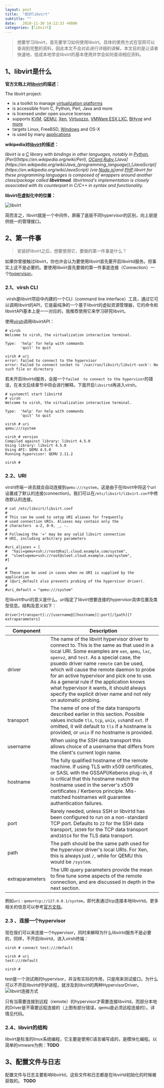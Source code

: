 ```yaml
---
layout: post
title:  "初识libvirt"
subtitle: ""
date:   2018-11-30 14:12:33 +0800
categories: [libvirt]
---
```


> 想要学习libvirt，首先要学习如何使用libvirt。具体的使用方式在官网可以查询到完整的资料，因此本文不会对此进行详细的讲解，本文目的是让读者快速地、低成本地学会libvirt的基本使用并学会如何查询相应资料。

## 1、libvirt是什么

**官方文档上对[libvirt](https://libvirt.org/)的描述：**

The libvirt project:

- is a toolkit to manage [virtualization platforms](https://libvirt.org/platforms.html)
- is accessible from C, Python, Perl, Java and more
- is licensed under open source licenses
- supports [KVM](https://libvirt.org/drvqemu.html), [QEMU](https://libvirt.org/drvqemu.html), [Xen](https://libvirt.org/drvxen.html), [Virtuozzo](https://libvirt.org/drvvirtuozzo.html), [VMWare ESX](https://libvirt.org/drvesx.html),[LXC](https://libvirt.org/drvlxc.html), [BHyve](https://libvirt.org/drvbhyve.html) and [more](https://libvirt.org/drivers.html)
- targets Linux, FreeBSD, [Windows](https://libvirt.org/windows.html) and OS-X
- is used by many [applications](https://libvirt.org/apps.html)

**wikipedia对[libvirt](https://en.wikipedia.org/wiki/Libvirt)的描述：**

*libvirt is a [C](https://en.wikipedia.org/wiki/C_(programming_language)) library with bindings in other languages, notably in [Python](https://en.wikipedia.org/wiki/Python_(programming_language)),[Perl](https://en.wikipedia.org/wiki/Perl), [OCaml](https://en.wikipedia.org/wiki/OCaml),[Ruby](https://en.wikipedia.org/wiki/Ruby_(programming_language)),[Java](https://en.wikipedia.org/wiki/Java_(programming_language)),[JavaScript](https://en.wikipedia.org/wiki/JavaScript) (via [Node.js](https://en.wikipedia.org/wiki/Node.js))and [PHP](https://en.wikipedia.org/wiki/PHP).libvirt for these programming languages is composed of wrappers around another class/package called **libvirtmod**. libvirtmod's implementation is closely associated with its counterpart in C/C++ in syntax and functionality.*

**libvirt在虚拟化中的位置：**

![libvirt](\pictures\use-libvirt1.png)

简而言之，libvirt就是一个中间件，屏蔽了底层不同hypervisor的区别，向上层提供统一的管理接口。

## 2、第一件事

> 安装好libvirt之后，想要使用它，要做的第一件事是什么？

​	如果你曾接触过libvirt，你也许会认为要使用libvirt首先要开启libvirtd服务。但事实上这不是必要的。要使用libvirt首先要做的第一件事是连接（Connection）一个[hypervisor](https://zh.wikipedia.org/zh-hans/Hypervisor)。

### 2.1、virsh CLI

​	virsh是libvirt项目中内建的一个CLI（command line interface）工具，通过它可以调用libvirt的API，它是最纯净的一个基于libvirt的虚拟资源管理器，它的命令和libvirtAPI基本上是一一对应的，我推荐使用它来学习研究libvirt。

使用[virsh](https://libvirt.org/virshcmdref.html)调用libvirtAPI：

``` shell
# virsh
Welcome to virsh, the virtualization interactive terminal.

Type:  'help' for help with commands
       'quit' to quit

virsh # uri
error: failed to connect to the hypervisor
error: Failed to connect socket to '/var/run/libvirt/libvirt-sock': No such file or directory
```

​	若未开启libvirtd服务，会报一个`failed  to connect to the hypervisor`的错误，在本文后续章节中将会进行解释。下面开启`libvirtd`再进入virsh。

``` shell
# systemctl start libvirtd
# virsh
Welcome to virsh, the virtualization interactive terminal.

Type:  'help' for help with commands
       'quit' to quit

virsh # uri
qemu:///system

virsh # version
Compiled against library: libvirt 4.5.0
Using library: libvirt 4.5.0
Using API: QEMU 4.5.0
Running hypervisor: QEMU 2.11.2

virsh # 

```

### 2.2、URI

​	virsh终端一进去就会自动连接到`qemu:///system`，这是由于在libvirt中将这个uri设置成了默认的连接(connection)。我们可以在`/etc/libvirt/libvirt.conf`中修改默认的连接。

``` 
# cat /etc/libvirt/libvirt.conf
#
# This can be used to setup URI aliases for frequently
# used connection URIs. Aliases may contain only the
# characters  a-Z, 0-9, _, -.
#
# Following the '=' may be any valid libvirt connection
# URI, including arbitrary parameters

#uri_aliases = [
#  "hail=qemu+ssh://root@hail.cloud.example.com/system",
#  "sleet=qemu+ssh://root@sleet.cloud.example.com/system",
#]

#
# These can be used in cases when no URI is supplied by the application
# (@uri_default also prevents probing of the hypervisor driver).
#
#uri_default = "qemu:///system"
```

​	在libvirt中uri的意义是什么。uri指定了libvirt想要连接的hypervisor具体位置及类型信息。结构及意义如下：

``` 
driver[+transport]://[username@][hostname][:port]/[path][?extraparameters]
```

| Component       | Description                                                  |
| --------------- | ------------------------------------------------------------ |
| driver          | The name of the libvirt hypervisor driver to connect to. This is the same as that used in a local URI. Some examples are `xen`, `qemu`, `lxc`, `openvz`, and `test`. As a special case, the psuedo driver name `remote` can be used, which will cause the remote daemon to probe for an active hypervisor and pick one to use. As a general rule if the application knows what hypervisor it wants, it should always specify the explicit driver name and not rely on automatic probing. |
| transport       | The name of one of the data transports described earlier in this section. Possible values include `tls`, `tcp`, `unix`, `ssh`and `ext`. If omitted, it will default to `tls` if a hostname is provided, or `unix` if no hostname is provided. |
| username        | When using the SSH data transport this allows choice of a username that differs from the client's current login name. |
| hostname        | The fully qualified hostname of the remote machine. If using TLS with x509 certificates, or SASL with the GSSAPI/Keberos plug-in, it is critical that this hostname match the hostname used in the server's x509 certificates / Kerberos principle. Mis-matched hostnames will guarantee authentication failures. |
| port            | Rarely needed, unless SSH or libvirtd has been configured to run on a non-standard TCP port. Defaults to `22` for the SSH data transport, `16509` for the TCP data transport and`16514` for the TLS data transport. |
| path            | The path should be the same path used for the hypervisor driver's local URIs. For Xen, this is always just `/`, while for QEMU this would be `/system`. |
| extraparameters | The URI query parameters provide the mean to fine tune some aspects of the remote connection, and are discussed in depth in the next section. |

例如`uri：qemu+tcp://127.0.0.1/system`，即代表通过tcp连接本地libvirtd。更多相关的信息可以参考[官方文档](https://libvirt.org/docs/libvirt-appdev-guide/en-US/html/Application_Development_Guide-Architecture-Remote_URIs.html)。

### 2.3 、连接一个hypervisor

​	现在我们可以来连接一个hypervisor，同时来解释为什么libvirtd服务不是必要的，同样，不开启libvirtd，进入virsh终端：

``` shell
virsh # connect test:///default

virsh # uri
test:///default

virsh #
```

​	test是一个测试用的hypervisor，并没有实际的作用，只是用来测试接口。为什么可以不开启libvirtd守护进程，就涉及到libvirt的两种HypervisorDriver。
![libvirt连接方式](\pictures\libvirt-daemon-arch.png)

​	只有当需要连接到远程（remote）的hypervisor才需要连接libvirtd，而部分本地的Driver是不需要远程连接的（上图有部分错误，qemu是必须远程连接的）。详情见代码。

### 2.4、libvirt的结构

​	 libvirt是标准的linux系统编程，它主要是使用C语言编写成的，是模块化编程。以简单的vmware为例：
​    **TODO**

## 3、配置文件与日志

​	配置文件与日志主要影响libvirtd，这些文件和日志都是在libvirtd初始化的时候被获取的。
   **TODO**





